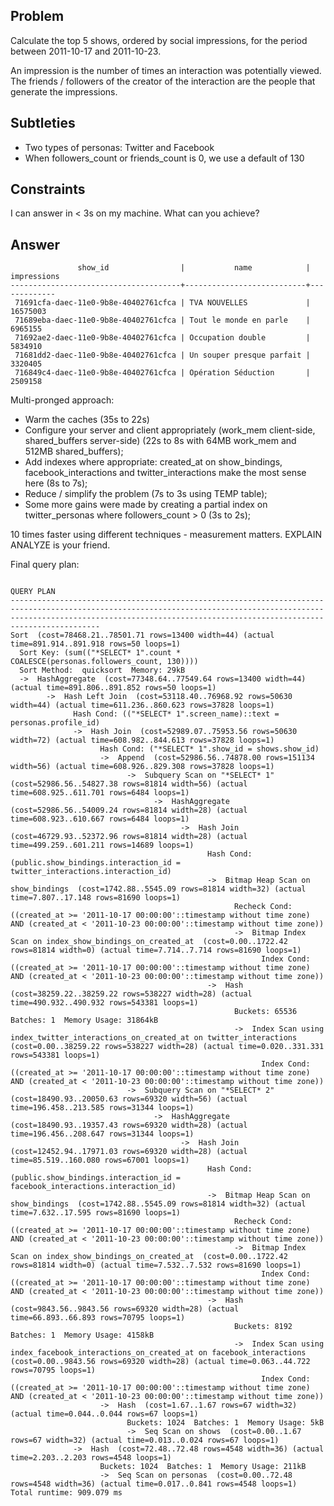 Problem
-------
Calculate the top 5 shows, ordered by social impressions, for the period between 2011-10-17 and 2011-10-23.

An impression is the number of times an interaction was potentially viewed. The friends / followers of the creator of the interaction are the people that generate the impressions.

Subtleties
----------

* Two types of personas: Twitter and Facebook
* When followers_count or friends_count is 0, we use a default of 130

Constraints
-----------
I can answer in < 3s on my machine. What can you achieve?

Answer
-------

                   show_id                |           name            | impressions
    --------------------------------------+---------------------------+-------------
     71691cfa-daec-11e0-9b8e-40402761cfca | TVA NOUVELLES             |    16575003
     71689eba-daec-11e0-9b8e-40402761cfca | Tout le monde en parle    |     6965155
     71692ae2-daec-11e0-9b8e-40402761cfca | Occupation double         |     5834910
     71681dd2-daec-11e0-9b8e-40402761cfca | Un souper presque parfait |     3320405
     716849c4-daec-11e0-9b8e-40402761cfca | Opération Séduction       |     2509158

Multi-pronged approach:

* Warm the caches (35s to 22s)
* Configure your server and client appropriately (work_mem client-side, shared_buffers server-side) (22s to 8s with 64MB work_mem and 512MB shared_buffers);
* Add indexes where appropriate: created_at on show_bindings, facebook_interactions and twitter_interactions make the most sense here (8s to 7s);
* Reduce / simplify the problem (7s to 3s using TEMP table);
* Some more gains were made by creating a partial index on twitter_personas where followers_count > 0 (3s to 2s);

10 times faster using different techniques - measurement matters. EXPLAIN ANALYZE is your friend.

Final query plan:

                                                                                                                  QUERY PLAN
    --------------------------------------------------------------------------------------------------------------------------------------------------------------------------------------------------------------------------------------
    Sort  (cost=78468.21..78501.71 rows=13400 width=44) (actual time=891.914..891.918 rows=50 loops=1)
      Sort Key: (sum(("*SELECT* 1".count * COALESCE(personas.followers_count, 130))))
      Sort Method:  quicksort  Memory: 29kB
      ->  HashAggregate  (cost=77348.64..77549.64 rows=13400 width=44) (actual time=891.806..891.852 rows=50 loops=1)
            ->  Hash Left Join  (cost=53118.40..76968.92 rows=50630 width=44) (actual time=611.236..860.623 rows=37828 loops=1)
                  Hash Cond: (("*SELECT* 1".screen_name)::text = personas.profile_id)
                  ->  Hash Join  (cost=52989.07..75953.56 rows=50630 width=72) (actual time=608.982..844.613 rows=37828 loops=1)
                        Hash Cond: ("*SELECT* 1".show_id = shows.show_id)
                        ->  Append  (cost=52986.56..74878.00 rows=151134 width=56) (actual time=608.926..829.308 rows=37828 loops=1)
                              ->  Subquery Scan on "*SELECT* 1"  (cost=52986.56..54827.38 rows=81814 width=56) (actual time=608.925..611.701 rows=6484 loops=1)
                                    ->  HashAggregate  (cost=52986.56..54009.24 rows=81814 width=28) (actual time=608.923..610.667 rows=6484 loops=1)
                                          ->  Hash Join  (cost=46729.93..52372.96 rows=81814 width=28) (actual time=499.259..601.211 rows=14689 loops=1)
                                                Hash Cond: (public.show_bindings.interaction_id = twitter_interactions.interaction_id)
                                                ->  Bitmap Heap Scan on show_bindings  (cost=1742.88..5545.09 rows=81814 width=32) (actual time=7.807..17.148 rows=81690 loops=1)
                                                      Recheck Cond: ((created_at >= '2011-10-17 00:00:00'::timestamp without time zone) AND (created_at < '2011-10-23 00:00:00'::timestamp without time zone))
                                                      ->  Bitmap Index Scan on index_show_bindings_on_created_at  (cost=0.00..1722.42 rows=81814 width=0) (actual time=7.714..7.714 rows=81690 loops=1)
                                                            Index Cond: ((created_at >= '2011-10-17 00:00:00'::timestamp without time zone) AND (created_at < '2011-10-23 00:00:00'::timestamp without time zone))
                                                ->  Hash  (cost=38259.22..38259.22 rows=538227 width=28) (actual time=490.932..490.932 rows=543381 loops=1)
                                                      Buckets: 65536  Batches: 1  Memory Usage: 31864kB
                                                      ->  Index Scan using index_twitter_interactions_on_created_at on twitter_interactions  (cost=0.00..38259.22 rows=538227 width=28) (actual time=0.020..331.331 rows=543381 loops=1)
                                                            Index Cond: ((created_at >= '2011-10-17 00:00:00'::timestamp without time zone) AND (created_at < '2011-10-23 00:00:00'::timestamp without time zone))
                              ->  Subquery Scan on "*SELECT* 2"  (cost=18490.93..20050.63 rows=69320 width=56) (actual time=196.458..213.585 rows=31344 loops=1)
                                    ->  HashAggregate  (cost=18490.93..19357.43 rows=69320 width=28) (actual time=196.456..208.647 rows=31344 loops=1)
                                          ->  Hash Join  (cost=12452.94..17971.03 rows=69320 width=28) (actual time=85.519..160.080 rows=67001 loops=1)
                                                Hash Cond: (public.show_bindings.interaction_id = facebook_interactions.interaction_id)
                                                ->  Bitmap Heap Scan on show_bindings  (cost=1742.88..5545.09 rows=81814 width=32) (actual time=7.632..17.595 rows=81690 loops=1)
                                                      Recheck Cond: ((created_at >= '2011-10-17 00:00:00'::timestamp without time zone) AND (created_at < '2011-10-23 00:00:00'::timestamp without time zone))
                                                      ->  Bitmap Index Scan on index_show_bindings_on_created_at  (cost=0.00..1722.42 rows=81814 width=0) (actual time=7.532..7.532 rows=81690 loops=1)
                                                            Index Cond: ((created_at >= '2011-10-17 00:00:00'::timestamp without time zone) AND (created_at < '2011-10-23 00:00:00'::timestamp without time zone))
                                                ->  Hash  (cost=9843.56..9843.56 rows=69320 width=28) (actual time=66.893..66.893 rows=70795 loops=1)
                                                      Buckets: 8192  Batches: 1  Memory Usage: 4158kB
                                                      ->  Index Scan using index_facebook_interactions_on_created_at on facebook_interactions  (cost=0.00..9843.56 rows=69320 width=28) (actual time=0.063..44.722 rows=70795 loops=1)
                                                            Index Cond: ((created_at >= '2011-10-17 00:00:00'::timestamp without time zone) AND (created_at < '2011-10-23 00:00:00'::timestamp without time zone))
                        ->  Hash  (cost=1.67..1.67 rows=67 width=32) (actual time=0.044..0.044 rows=67 loops=1)
                              Buckets: 1024  Batches: 1  Memory Usage: 5kB
                              ->  Seq Scan on shows  (cost=0.00..1.67 rows=67 width=32) (actual time=0.013..0.024 rows=67 loops=1)
                  ->  Hash  (cost=72.48..72.48 rows=4548 width=36) (actual time=2.203..2.203 rows=4548 loops=1)
                        Buckets: 1024  Batches: 1  Memory Usage: 211kB
                        ->  Seq Scan on personas  (cost=0.00..72.48 rows=4548 width=36) (actual time=0.017..0.841 rows=4548 loops=1)
    Total runtime: 909.079 ms
